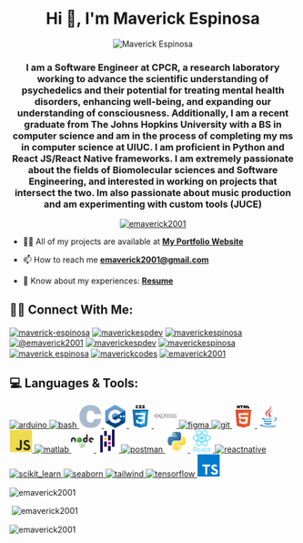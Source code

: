<h1 align="center">Hi 👋, I'm Maverick Espinosa</h1>
<div align="center">
<img src="https://github.com/emaverick2001/emaverick2001/assets/66742440/4a965fd3-f924-4b8e-81b8-42ebd66724b6"
     alt="Maverick Espinosa" style="width: 300px;"/>
</div>
     
<h3 align="center">I am a Software Engineer at CPCR, a research laboratory working to advance the scientific understanding of psychedelics and their potential for treating mental health disorders, enhancing well-being, and expanding our understanding of consciousness. Additionally, I am a recent graduate from The Johns Hopkins University with a BS in computer science and am in the process of completing my ms in computer science at UIUC. I am proficient in Python and React JS/React Native frameworks. I am extremely passionate about the fields of Biomolecular sciences and Software Engineering, and interested in working on projects that intersect the two. Im also passionate about music production and am experimenting with custom tools (JUCE)</h3>
<p align="center">
<a href="https://github.com/emaverick2001"><img src="https://komarev.com/ghpvc/?username=emaverick2001&label=Profile%20views&color=0e75b6&style=flat" alt="emaverick2001" /></a>
</p>

- 👨‍💻 All of my projects are available at **[My Portfolio Website](https://maverickespinosa.com)**

- 📫 How to reach me **[emaverick2001\@gmail.com](mailto:emaverick2001@gmail.com?subject=Hey!)**

- 📄 Know about my experiences: **[Resume](https://drive.google.com/file/d/1NdlDy7cT3kQ5EAlIUjLolmVJWGkaqs0F/view?usp=sharing)**

## 🤝🏼 Connect With Me:
<p align="left">
<a href="https://linkedin.com/in/maverick-espinosa" target="blank"><img align="center" src="https://raw.githubusercontent.com/rahuldkjain/github-profile-readme-generator/master/src/images/icons/Social/linked-in-alt.svg" alt="maverick-espinosa" height="30" width="40" /></a>
<a href="https://twitter.com/maverickespdev" target="blank"><img align="center" src="https://raw.githubusercontent.com/rahuldkjain/github-profile-readme-generator/master/src/images/icons/Social/twitter.svg" alt="maverickespdev" height="30" width="40" /></a>
<a href="https://instagram.com/maverickespinosa" target="blank"><img align="center" src="https://raw.githubusercontent.com/rahuldkjain/github-profile-readme-generator/master/src/images/icons/Social/instagram.svg" alt="maverickespinosa" height="30" width="40" /></a>
<a href="https://medium.com/@emaverick2001" target="blank"><img align="center" src="https://raw.githubusercontent.com/rahuldkjain/github-profile-readme-generator/master/src/images/icons/Social/medium.svg" alt="@emaverick2001" height="30" width="40" /></a>
<a href="https://stackoverflow.com/users/maverickespdev" target="blank"><img align="center" src="https://raw.githubusercontent.com/rahuldkjain/github-profile-readme-generator/master/src/images/icons/Social/stack-overflow.svg" alt="maverickespdev" height="30" width="40" /></a>
<a href="https://kaggle.com/maverickespinosa" target="blank"><img align="center" src="https://raw.githubusercontent.com/rahuldkjain/github-profile-readme-generator/master/src/images/icons/Social/kaggle.svg" alt="maverickespinosa" height="30" width="40" /></a>
<a href="https://www.behance.net/maverick espinosa" target="blank"><img align="center" src="https://raw.githubusercontent.com/rahuldkjain/github-profile-readme-generator/master/src/images/icons/Social/behance.svg" alt="maverick espinosa" height="30" width="40" /></a>
<a href="https://www.leetcode.com/maverickcodes" target="blank"><img align="center" src="https://raw.githubusercontent.com/rahuldkjain/github-profile-readme-generator/master/src/images/icons/Social/leet-code.svg" alt="maverickcodes" height="30" width="40" /></a>
<a href="https://www.hackerrank.com/emaverick2001" target="blank"><img align="center" src="https://raw.githubusercontent.com/rahuldkjain/github-profile-readme-generator/master/src/images/icons/Social/hackerrank.svg" alt="emaverick2001" height="30" width="40" /></a>
</p>

## 💻 Languages & Tools:
<p align="left">
<a href="https://www.arduino.cc/" target="_blank" rel="noreferrer"> <img src="https://cdn.worldvectorlogo.com/logos/arduino-1.svg" alt="arduino" width="40" height="40"/> </a> <a href="https://azure.microsoft.com/en-in/" target="_blank" rel="noreferrer"> </a> <a href="https://www.gnu.org/software/bash/" target="_blank" rel="noreferrer"> <img src="https://www.vectorlogo.zone/logos/gnu_bash/gnu_bash-icon.svg" alt="bash" width="40" height="40"/> </a> <a href="https://www.cprogramming.com/" target="_blank" rel="noreferrer"> <img src="https://raw.githubusercontent.com/devicons/devicon/master/icons/c/c-original.svg" alt="c" width="40" height="40"/> </a> <a href="https://www.w3schools.com/cpp/" target="_blank" rel="noreferrer"> <img src="https://raw.githubusercontent.com/devicons/devicon/master/icons/cplusplus/cplusplus-original.svg" alt="cplusplus" width="40" height="40"/> </a> <a href="https://www.w3schools.com/css/" target="_blank" rel="noreferrer"> <img src="https://raw.githubusercontent.com/devicons/devicon/master/icons/css3/css3-original-wordmark.svg" alt="css3" width="40" height="40"/> </a> <a href="https://expressjs.com" target="_blank" rel="noreferrer"> <img src="https://raw.githubusercontent.com/devicons/devicon/master/icons/express/express-original-wordmark.svg" alt="express" width="40" height="40"/> </a> <a href="https://www.figma.com/" target="_blank" rel="noreferrer"> <img src="https://www.vectorlogo.zone/logos/figma/figma-icon.svg" alt="figma" width="40" height="40"/> </a> <a href="https://git-scm.com/" target="_blank" rel="noreferrer"> <img src="https://www.vectorlogo.zone/logos/git-scm/git-scm-icon.svg" alt="git" width="40" height="40"/> </a> <a href="https://www.w3.org/html/" target="_blank" rel="noreferrer"> <img src="https://raw.githubusercontent.com/devicons/devicon/master/icons/html5/html5-original-wordmark.svg" alt="html5" width="40" height="40"/> </a> <a href="https://www.java.com" target="_blank" rel="noreferrer"> <img src="https://raw.githubusercontent.com/devicons/devicon/master/icons/java/java-original.svg" alt="java" width="40" height="40"/> </a> <a href="https://developer.mozilla.org/en-US/docs/Web/JavaScript" target="_blank" rel="noreferrer"> <img src="https://raw.githubusercontent.com/devicons/devicon/master/icons/javascript/javascript-original.svg" alt="javascript" width="40" height="40"/> </a> <a href="https://www.mathworks.com/" target="_blank" rel="noreferrer"> <img src="https://upload.wikimedia.org/wikipedia/commons/2/21/Matlab_Logo.png" alt="matlab" width="40" height="40"/> </a> <a href="https://nodejs.org" target="_blank" rel="noreferrer"> <img src="https://raw.githubusercontent.com/devicons/devicon/master/icons/nodejs/nodejs-original-wordmark.svg" alt="nodejs" width="40" height="40"/> </a> <a href="https://pandas.pydata.org/" target="_blank" rel="noreferrer"> <img src="https://raw.githubusercontent.com/devicons/devicon/2ae2a900d2f041da66e950e4d48052658d850630/icons/pandas/pandas-original.svg" alt="pandas" width="40" height="40"/> </a> <a href="https://postman.com" target="_blank" rel="noreferrer"> <img src="https://www.vectorlogo.zone/logos/getpostman/getpostman-icon.svg" alt="postman" width="40" height="40"/> </a> <a href="https://www.python.org" target="_blank" rel="noreferrer"> <img src="https://raw.githubusercontent.com/devicons/devicon/master/icons/python/python-original.svg" alt="python" width="40" height="40"/> </a> <a href="https://reactjs.org/" target="_blank" rel="noreferrer"> <img src="https://raw.githubusercontent.com/devicons/devicon/master/icons/react/react-original-wordmark.svg" alt="react" width="40" height="40"/> </a> <a href="https://reactnative.dev/" target="_blank" rel="noreferrer"> <img src="https://reactnative.dev/img/header_logo.svg" alt="reactnative" width="40" height="40"/> </a> <a href="https://scikit-learn.org/" target="_blank" rel="noreferrer"> <img src="https://upload.wikimedia.org/wikipedia/commons/0/05/Scikit_learn_logo_small.svg" alt="scikit_learn" width="40" height="40"/> </a> <a href="https://seaborn.pydata.org/" target="_blank" rel="noreferrer"> <img src="https://seaborn.pydata.org/_images/logo-mark-lightbg.svg" alt="seaborn" width="40" height="40"/> </a> <a href="https://tailwindcss.com/" target="_blank" rel="noreferrer"> <img src="https://www.vectorlogo.zone/logos/tailwindcss/tailwindcss-icon.svg" alt="tailwind" width="40" height="40"/> </a> <a href="https://www.tensorflow.org" target="_blank" rel="noreferrer"> <img src="https://www.vectorlogo.zone/logos/tensorflow/tensorflow-icon.svg" alt="tensorflow" width="40" height="40"/> </a> <a href="https://www.typescriptlang.org/" target="_blank" rel="noreferrer"> <img src="https://raw.githubusercontent.com/devicons/devicon/master/icons/typescript/typescript-original.svg" alt="typescript" width="40" height="40"/> </a> </p>

<p><img align="center" src="https://github-readme-stats.vercel.app/api/top-langs?username=emaverick2001&show_icons=true&locale=en&layout=compact" alt="emaverick2001" /></p>

<p>&nbsp;<img align="center" src="https://github-readme-stats.vercel.app/api?username=emaverick2001&show_icons=true&locale=en" alt="emaverick2001" /></p>

<p><img align="center" src="https://github-readme-streak-stats.herokuapp.com/?user=emaverick2001&" alt="emaverick2001" /></p>


